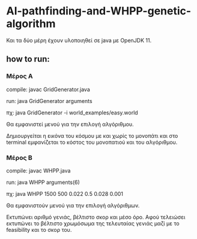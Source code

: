 # AI-pathfinding-and-WHPP-genetic-algorithm
 
Και τα δύο μέρη έχουν υλοποιηθεί σε java με OpenJDK 11.

## how to run:
### Μέρος Α
compile: javac GridGenerator.java

run: java GridGenerator arguments

πχ: java GridGenerator -i world_examples/easy.world

Θα εμφανιστεί μενού για την επιλογή αλγόριθμου.

Δημιουργείται η εικόνα του κόσμου με και χωρίς το μονοπάτι και στο terminal εμφανίζεται το κόστος του μονοπατιού και του αλγόριθμου.

### Μέρος B
compile: javac WHPP.java

run: java WHPP arguments(6)

πχ: java WHPP 1500 500 0.022 0.5 0.028 0.001

Θα εμφανιστούν μενού για την επιλογή αλγόριθμων.

Εκτυπώνει αριθμό γενιάς, βέλτιστο σκορ και μέσο όρο.
Αφού τελειώσει εκτυπώνει το βέλτιστο χρωμόσωμα της τελευταίας γενιάς μαζί με το feasibility και το σκορ του.

